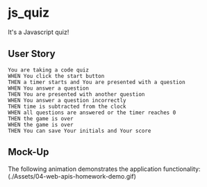 # js_quiz
It's a Javascript quiz!
## User Story
```
You are taking a code quiz
WHEN You click the start button
THEN a timer starts and You are presented with a question
WHEN You answer a question
THEN You are presented with another question
WHEN You answer a question incorrectly
THEN time is subtracted from the clock
WHEN all questions are answered or the timer reaches 0
THEN the game is over
WHEN the game is over
THEN You can save Your initials and Your score
```
## Mock-Up

The following animation demonstrates the application functionality:
(./Assets/04-web-apis-homework-demo.gif)
